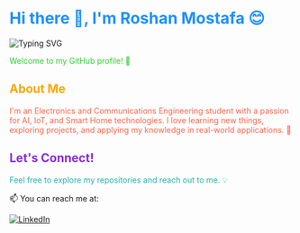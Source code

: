 <h1 style="color:#1E90FF;">Hi there 👋, I'm Roshan Mostafa 😊</h1>


![Typing SVG](https://readme-typing-svg.herokuapp.com?font=Fira+Code&size=28&duration=4000&pause=1000&color=1E90FF&center=true&vCenter=true&width=600&lines=Welcome+to+%F0%9F%91%8B,+my+GitHub+profile+%F0%9F%98%8A)


<p style="color:#32CD32;">Welcome to my GitHub profile! 🌟</p>

<h2 style="color:#FFA500;">About Me</h2>
<p style="color:#FF6347;">
I'm an Electronics and Communications Engineering student with a passion for AI, IoT, and Smart Home technologies.  
I love learning new things, exploring projects, and applying my knowledge in real-world applications. 🚀
</p>

<h2 style="color:#8A2BE2;">Let's Connect!</h2>
<p style="color:#20B2AA;">
Feel free to explore my repositories and reach out to me. 💡
</p>


<p align="center">

📫 You can reach me at: 
  

[![LinkedIn](https://img.shields.io/badge/LinkedIn-0077B5?style=for-the-badge&logo=linkedin&logoColor=white)](https://www.linkedin.com/in/roshan-mostafa-/)

</div>
